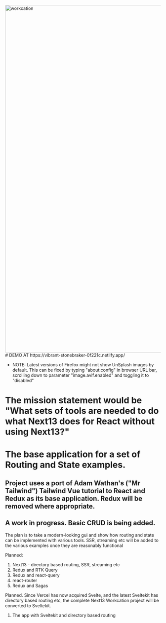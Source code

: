 <img width="1126" alt="workcation" src="https://user-images.githubusercontent.com/1424640/211996581-f3fd3cee-5192-486a-85c7-57b30b1c0371.png">
# DEMO AT https://vibrant-stonebraker-0f221c.netlify.app/


* NOTE: Latest versions of Firefox might not show UnSplash images by default. This can be fixed by typing "about:config" in browser URL bar, scrolling down to parameter "image.avif.enabled" and toggling it to "disabled"

# The mission statement would be "What sets of tools are needed to do what Next13 does for React without using Next13?"


# The base application for a set of Routing and State examples.

## Project uses a port of Adam Wathan's  ("Mr Tailwind") Tailwind Vue tutorial to React and Redux as its base application. Redux will be removed where appropriate.

## A work in progress. Basic CRUD is being added.

The plan is to take a modern-looking gui and show how routing and state can be implemented with various tools.
SSR, streaming etc will be added to the various examples once they are reasonably functional

Planned: 
  1) Next13 - directory based routing, SSR, streaming etc
  2) Redux and RTK Query
  3) Redux and react-query
  4) react-router
  5) Redux and Sagas

Planned. Since Vercel has now acquired Svelte, and the latest Sveltekit has directory based routing etc,
the complete Next13 Workcation project will be converted to Sveltekit.
  1) The app with Sveltekit and directory based routing


